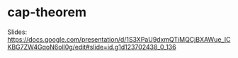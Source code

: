 # cap-theorem

Slides: https://docs.google.com/presentation/d/1S3XPaU9dxmQTiMQCjBXAWue_ICKBG7ZW4GqoN6oll0g/edit#slide=id.g1d123702438_0_136
